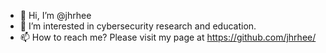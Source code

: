 - 👋 Hi, I’m @jhrhee
- 👀 I’m interested in cybersecurity research and education.
- 📫 How to reach me? Please visit my page at https://github.com/jhrhee/

<!---
jhrhee/jhrhee is a ✨ special ✨ repository because its `README.md` (this file) appears on your GitHub profile.
You can click the Preview link to take a look at your changes.
--->
